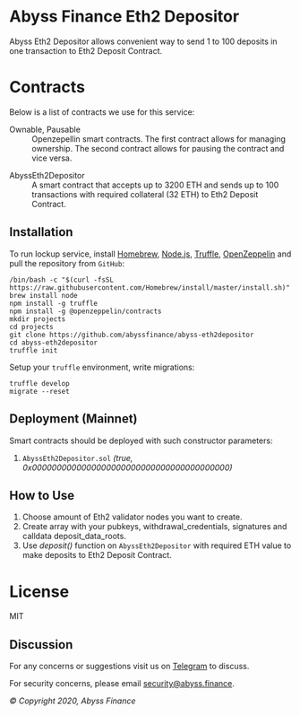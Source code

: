 Abyss Finance Eth2 Depositor
=========

Abyss Eth2 Depositor allows convenient way to send 1 to 100 deposits in one transaction to Eth2 Deposit Contract.

Contracts
=========

Below is a list of contracts we use for this service:

<dl>
  <dt>Ownable, Pausable</dt>
  <dd>Openzepellin smart contracts. The first contract allows for managing ownership. The second contract allows for pausing the contract and vice versa.</dd>
</dl>

<dl>
  <dt>AbyssEth2Depositor</dt>
  <dd>A smart contract that accepts up to 3200 ETH and sends up to 100 transactions with required collateral (32 ETH) to Eth2 Deposit Contract.</dd>
</dl>

Installation
------------

To run lockup service, install [Homebrew](https://brew.sh), [Node.js](https://nodejs.org), [Truffle](https://www.trufflesuite.com), [OpenZeppelin](https://openzeppelin.com) and pull the repository from `GitHub`:

    /bin/bash -c "$(curl -fsSL https://raw.githubusercontent.com/Homebrew/install/master/install.sh)"
    brew install node
    npm install -g truffle
    npm install -g @openzeppelin/contracts
    mkdir projects
    cd projects
    git clone https://github.com/abyssfinance/abyss-eth2depositor
    cd abyss-eth2depositor
    truffle init


Setup your `truffle` environment, write migrations:

    truffle develop
    migrate --reset

Deployment (Mainnet)
------------

Smart contracts should be deployed with such constructor parameters:

1. `AbyssEth2Depositor.sol` _(true, 0x0000000000000000000000000000000000000000)_

How to Use
------------

1. Choose amount of Eth2 validator nodes you want to create.
2. Create array with your pubkeys, withdrawal_credentials, signatures and calldata deposit_data_roots.
3. Use _deposit()_ function on `AbyssEth2Depositor` with required ETH value to make deposits to Eth2 Deposit Contract.

License
=========

MIT

Discussion
----------

For any concerns or suggestions visit us on [Telegram](https://t.me/abyssfinance) to discuss.

For security concerns, please email [security@abyss.finance](mailto:security@abyss.finance).

_© Copyright 2020, Abyss Finance_
